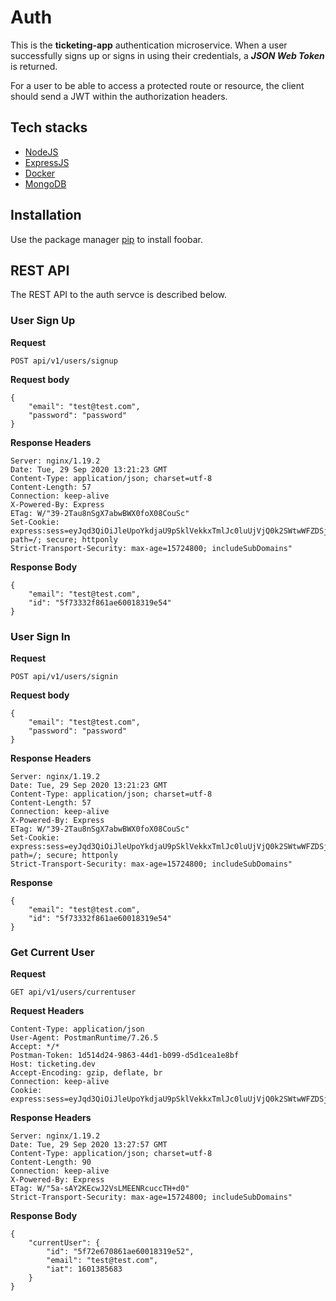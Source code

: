 # Auth

This is the **ticketing-app** authentication microservice. When a user successfully signs up or signs in using their credentials, a ***JSON Web Token*** is returned.

For a user to be able to access a protected route or resource, the client should send a JWT within the authorization headers.

## Tech stacks

- [NodeJS](https://nodejs.org/en/)
- [ExpressJS](https://expressjs.com/)
- [Docker](https://www.docker.com/)
- [MongoDB](https://www.mongodb.com/)

## Installation

Use the package manager [pip](https://pip.pypa.io/en/stable/) to install foobar.

## REST API

The REST API to the auth servce is described below.

### User Sign Up

**Request**

`POST api/v1/users/signup`

**Request body**

```
{
    "email": "test@test.com",
    "password": "password"
}
```

**Response Headers**

```
Server: nginx/1.19.2
Date: Tue, 29 Sep 2020 13:21:23 GMT
Content-Type: application/json; charset=utf-8
Content-Length: 57
Connection: keep-alive
X-Powered-By: Express
ETag: W/"39-2Tau8nSgX7abwBWX0foX08CouSc"
Set-Cookie: express:sess=eyJqd3QiOiJleUpoYkdjaU9pSklVekkxTmlJc0luUjVjQ0k2SWtwWFZDSjkuZXlKcFpDSTZJalZtTnpKbE5qY3dPRFl4WVdVMk1EQXhPRE14T1dVMU1pSXNJbVZ0WVdsc0lqb2lkR1Z6ZEVCMFpYTjBMbU52YlNJc0ltbGhkQ0k2TVRZd01UTTROVFk0TTMwLm10eThuNzBicWpaV2wxWnZ6RlJiaVQ2X0lhOGZYR3B3NGtDTU9CLW1qMkUifQ==; path=/; secure; httponly
Strict-Transport-Security: max-age=15724800; includeSubDomains"

```

**Response Body**

```
{
    "email": "test@test.com",
    "id": "5f73332f861ae60018319e54"
}
```

### User Sign In

**Request**

`POST api/v1/users/signin`

**Request body**

```
{
    "email": "test@test.com",
    "password": "password"
}
```

**Response Headers**

```
Server: nginx/1.19.2
Date: Tue, 29 Sep 2020 13:21:23 GMT
Content-Type: application/json; charset=utf-8
Content-Length: 57
Connection: keep-alive
X-Powered-By: Express
ETag: W/"39-2Tau8nSgX7abwBWX0foX08CouSc"
Set-Cookie: express:sess=eyJqd3QiOiJleUpoYkdjaU9pSklVekkxTmlJc0luUjVjQ0k2SWtwWFZDSjkuZXlKcFpDSTZJalZtTnpKbE5qY3dPRFl4WVdVMk1EQXhPRE14T1dVMU1pSXNJbVZ0WVdsc0lqb2lkR1Z6ZEVCMFpYTjBMbU52YlNJc0ltbGhkQ0k2TVRZd01UTTROVFk0TTMwLm10eThuNzBicWpaV2wxWnZ6RlJiaVQ2X0lhOGZYR3B3NGtDTU9CLW1qMkUifQ==; path=/; secure; httponly
Strict-Transport-Security: max-age=15724800; includeSubDomains"

```

**Response**

```
{
    "email": "test@test.com",
    "id": "5f73332f861ae60018319e54"
}
```

### Get Current User

**Request**

`GET api/v1/users/currentuser`

**Request Headers**

```
Content-Type: application/json
User-Agent: PostmanRuntime/7.26.5
Accept: */*
Postman-Token: 1d514d24-9863-44d1-b099-d5d1cea1e8bf
Host: ticketing.dev
Accept-Encoding: gzip, deflate, br
Connection: keep-alive
Cookie: express:sess=eyJqd3QiOiJleUpoYkdjaU9pSklVekkxTmlJc0luUjVjQ0k2SWtwWFZDSjkuZXlKcFpDSTZJalZtTnpKbE5qY3dPRFl4WVdVMk1EQXhPRE14T1dVMU1pSXNJbVZ0WVdsc0lqb2lkR1Z6ZEVCMFpYTjBMbU52YlNJc0ltbGhkQ0k2TVRZd01UTTROVFk0TTMwLm10eThuNzBicWpaV2wxWnZ6RlJiaVQ2X0lhOGZYR3B3NGtDTU9CLW1qMkUifQ=="

```

**Response Headers**

```
Server: nginx/1.19.2
Date: Tue, 29 Sep 2020 13:27:57 GMT
Content-Type: application/json; charset=utf-8
Content-Length: 90
Connection: keep-alive
X-Powered-By: Express
ETag: W/"5a-sAY2KEcwJ2VsLMEENRcuccTH+d0"
Strict-Transport-Security: max-age=15724800; includeSubDomains"
```

**Response Body**

```
{
    "currentUser": {
        "id": "5f72e670861ae60018319e52",
        "email": "test@test.com",
        "iat": 1601385683
    }
}

```